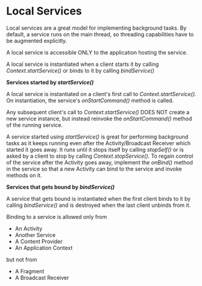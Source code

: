 # Local Services

  Local services are a great model for implementing background tasks. By default, a service runs on the main thread, so threading capabilities have to be augmented explicitly. 
  
  A local service is accessible ONLY to the application hosting the service.
  
  A local service is instantiated when a client starts it by calling <i>Context.startService()</i> or binds to it by calling <i>bindService()</i>

 <b> Services started by <i>startService()</i> </b>
 
  A local service is instantiated on a client's first call to <i>Context.startService()</i>. On instantiation, the service's <i>onStartCommand()</i> method is called. 
  
  Any subsequent client's call to <i>Context.startService()</i> DOES NOT create a new service instance, but instead reinvoke the <i>onStartCommand()</i> method of the running service.
  
  A service started using <i>startService()</i> is great for performing background tasks as it keeps running even after the Activity/Broadcast Receiver which started it goes away. It runs until it stops itself by calling <i>stopSelf()</i> or is asked by a client to stop by calling <i>Context.stopService()</i>. To regain control of the service after the Activity goes away, implement the <i>onBind()</i> method in the service so that a new Activity can bind to the service and invoke methods on it.    

<b> Services that gets bound by <i>bindService()</i> </b>

 A service that gets bound is instantiated when the first client binds to it by calling <i>bindService()</i> and is destroyed when the last client unbinds from it.
 
 Binding to a service is allowed only from 
 * An Activity
 * Another Service
 * A Content Provider
 * An Application Context
 
but not from
 * A Fragment
 * A Broadcast Receiver

